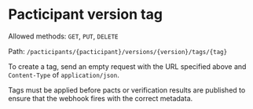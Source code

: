 # Pacticipant version tag

Allowed methods: `GET`, `PUT`, `DELETE`

Path: `/pacticipants/{pacticipant}/versions/{version}/tags/{tag}`

To create a tag, send an empty request with the URL specified above and `Content-Type` of `application/json`.

Tags must be applied before pacts or verification results are published to ensure that the webhook fires with the correct metadata.
